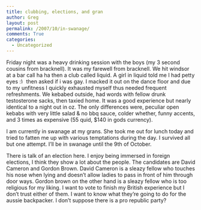 ```yaml
---
title: clubbing, elections, and gran
author: Greg
layout: post
permalink: /2007/10/in-swanage/
comments: True
categories:
  - Uncategorized
---
```

Friday night was a heavy drinking session with the boys (my 3 second cousins from bracknell). It was my farewell from bracknell. We hit windsor at a bar call ha ha then a club called liquid. A girl in liquid told me I had petty eyes <img src="http://gregology.net/wp-includes/images/smilies/simple-smile.png" alt=":)" class="wp-smiley" style="height: 1em; max-height: 1em;" /> then asked if i was gay. I macked it out on the dance floor and due to my unfitness I quickly exhausted myself thus needed frequent refreshments. We kebabed outside, had words with fellow drunk testosterone sacks, then taxied home. It was a good experience but nearly identical to a night out in oz. The only differences were, peculiar open kebabs with very little salad & no bbq sauce, colder whether, funny accents, and 3 times as expensive (55 quid, $140 in gods currency).

I am currently in swanage at my grans. She took me out for lunch today and tried to fatten me up with various temptations during the day. I survived all but one attempt. I&#8217;ll be in swanage until the 9th of October.

There is talk of an election here. I enjoy being immersed in foreign elections, I think they show a lot about the people. The candidates are David Cameron and Gordon Brown. David Cameron is a sleazy fellow who touches his nose when lying and doesn&#8217;t allow ladies to pass in front of him through door ways. Gordon brown on the other hand is a sleazy fellow who is too religious for my liking. I want to vote to finish my British experience but I don&#8217;t trust either of them. I want to know what they&#8217;re going to do for the aussie backpacker. I don&#8217;t suppose there is a pro republic party?